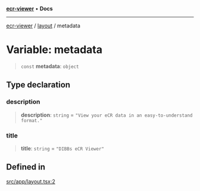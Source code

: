 [**ecr-viewer**](../../README.md) • **Docs**

***

[ecr-viewer](../../README.md) / [layout](../README.md) / metadata

# Variable: metadata

> `const` **metadata**: `object`

## Type declaration

### description

> **description**: `string` = `"View your eCR data in an easy-to-understand format."`

### title

> **title**: `string` = `"DIBBs eCR Viewer"`

## Defined in

[src/app/layout.tsx:2](https://github.com/CDCgov/phdi/blob/55d1a87d29da9da2522ba2a73bc122cba666b133/containers/ecr-viewer/src/app/layout.tsx#L2)
